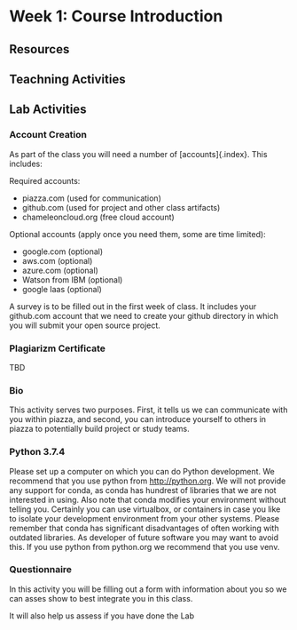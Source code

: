 # Week 1: Course Introduction 

## Resources

## Teachning Activities

## Lab Activities

### Account Creation

As part of the class you will need a number of [accounts]{.index}. This
includes:

Required accounts:

* piazza.com (used for communication)
* github.com (used for project and other class artifacts)
* chameleoncloud.org (free cloud account)

Optional accounts (apply once you need them, some are time limited):

* google.com (optional)
* aws.com (optional)
* azure.com (optional)
* Watson from IBM (optional)
* google Iaas (optional)

A survey is to be filled out in the first week of class. It includes
your github.com account that we need to create your github directory
in which you will submit your open source project.

### Plagiarizm Certificate

TBD

### Bio

This activity serves two purposes. First, it tells us we can communicate
with you within piazza, and second, you can introduce yourself to others
in piazza to potentially build project or study teams.

### Python 3.7.4

Please set up a computer on which you can do Python development. We
recommend that you use python from <http://python.org>. We will not
provide any support for conda, as conda has hundrest of libraries that
we are not interested in using. Also note that conda modifies your
environment without telling you. Certainly you can use virtualbox, or
containers in case you like to isolate your development environment from
your other systems. Please remember that conda has significant
disadvantages of often working with outdated libraries. As developer of
future software you may want to avoid this. If you use python from
python.org we recommend that you use venv.


### Questionnaire

In this activity you will be filling out a form with information about
you so we can asses show to best integrate you in this class.

It will also help us assess if you have done the Lab

